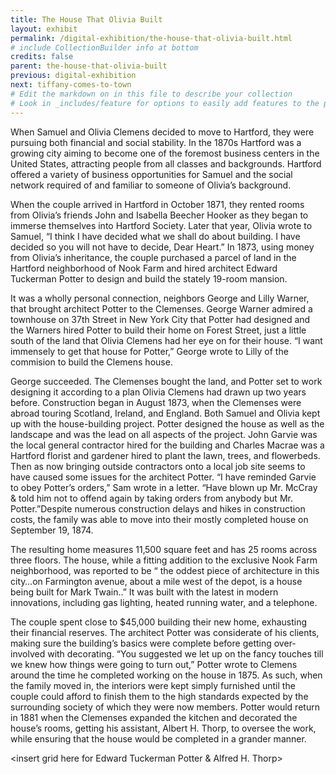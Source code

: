 ```yaml
---
title: The House That Olivia Built
layout: exhibit
permalink: /digital-exhibition/the-house-that-olivia-built.html
# include CollectionBuilder info at bottom
credits: false
parent: the-house-that-olivia-built
previous: digital-exhibition
next: tiffany-comes-to-town
# Edit the markdown on in this file to describe your collection
# Look in _includes/feature for options to easily add features to the page
---
```


When Samuel and Olivia Clemens decided to move to Hartford, they were pursuing both financial and social stability. In the 1870s Hartford was a growing city aiming to become one of the foremost business centers in the United States, attracting people from all classes and backgrounds. Hartford offered a variety of business opportunities for Samuel and the social network required of and familiar to someone of Olivia’s background.

When the couple arrived in Hartford in October 1871, they rented rooms from Olivia’s friends John and Isabella Beecher Hooker as they began to immerse themselves into Hartford Society. Later that year, Olivia wrote to Samuel, “I think I have decided what we shall do about building. I have decided so you will not have to decide, Dear Heart.” In 1873, using money from Olivia’s inheritance, the couple purchased a parcel of land in the Hartford neighborhood of Nook Farm and hired architect Edward Tuckerman Potter to design and build the stately 19-room mansion.

It was a wholly personal connection, neighbors George and Lilly Warner, that brought architect Potter to the Clemenses. George Warner admired a townhouse on 37th Street in New York City that Potter had designed and the Warners hired Potter to build their home on Forest Street, just a little south of the land that Olivia Clemens had her eye on for their house. “I want immensely to get that house for Potter,” George wrote to Lilly of the commision to build the Clemens house.

George succeeded. The Clemenses bought the land, and Potter set to work designing it according to a plan Olivia Clemens had drawn up two years before. Construction began in August 1873, when the Clemenses were abroad touring Scotland, Ireland, and England. Both Samuel and Olivia kept up with the house-building project. Potter designed the house as well as the landscape and was the lead on all aspects of the project. John Garvie was the local general contractor hired for the building and Charles Macrae was a Hartford florist and gardener hired to plant the lawn, trees, and flowerbeds. Then as now bringing outside contractors onto a local job site seems to have caused some issues for the architect Potter. “I have reminded Garvie to obey Potter’s orders,” Sam wrote in a letter. “Have blown up Mr. McCray & told him not to offend again by taking orders from anybody but Mr. Potter.”Despite numerous construction delays and hikes in construction costs, the family was able to move into their mostly completed house on September 19, 1874. 

The resulting home measures 11‚500 square feet and has 25 rooms across three floors. The house, while a fitting addition to the exclusive Nook Farm neighborhood, was reported to be “ the oddest piece of architecture in this city…on Farmington avenue, about a mile west of the depot, is a house being built for Mark Twain..”  It was built with the latest in modern innovations, including gas lighting, heated running water, and a telephone.

The couple spent close to $45‚000 building their new home, exhausting their financial reserves. The architect Potter was considerate of his clients, making sure the building’s basics were complete before getting over-involved with decorating. “You suggested we let up on the fancy touches till we knew how things were going to turn out,” Potter wrote to Clemens around the time he completed working on the house in 1875. As such, when the family moved in, the interiors were kept simply furnished until the couple could afford to finish them to the high standards expected by the surrounding society of which they were now members.  Potter would return in 1881 when the Clemenses expanded the kitchen and decorated the house’s rooms, getting  his assistant, Albert H. Thorp, to oversee the work, while ensuring that the house would be completed in a grander manner.

<insert grid here for Edward Tuckerman Potter & Alfred H. Thorp>